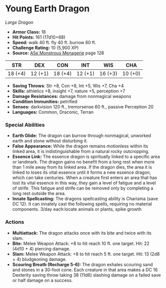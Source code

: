 # Young Earth Dragon

*Large* *Dragon*

- **Armor Class:** 18
- **Hit Points:** 161 (17d10+68)
- **Speed:** walk 40 ft. fly 40 ft. burrow 60 ft.
- **Challenge Rating:** 10 (5,900 XP)
- **Source:** [A5e Monstrous Menagerie](https://enpublishingrpg.com/products/level-up-monstrous-menagerie-a5e) page 128

| STR | DEX | CON | INT | WIS | CHA |
| --- | --- | --- | --- | --- | --- |
| 18 (+4) | 12 (+1) | 18 (+4) | 12 (+1) | 16 (+3) | 10 (+0) |

- **Saving Throws**: Str +8, Con +8, Int +5, Wis +7, Cha +4
- **Skills:** athletics +8, insight +7, nature +5, perception +7
- **Damage Resistances:** damage from nonmagical weapons
- **Condition Immunities:** petrified
- **Senses:** darkvision 120 ft., tremorsense 60 ft., passive Perception 20
- **Languages:** Common, Draconic, Terran
### Special Abilities
- **Earth Glide:** The dragon can burrow through nonmagical, unworked earth and stone without disturbing it.
- **False Appearance:** While the dragon remains motionless within its linked area, it is indistinguishable from a natural rocky outcropping.
- **Essence Link:** The essence dragon is spiritually linked to a specific area or landmark. The dragon gains no benefit from a long rest when more than 1 mile away from its linked area. If the dragon dies, the area it is linked to loses its vital essence until it forms a new essence dragon, which can take centuries. When a creature first enters an area that has lost its vital essence in this way, they gain a level of fatigue and a level of strife. This fatigue and strife can be removed only by completing a long rest outside the area.
- **Innate Spellcasting:** The dragons spellcasting ability is Charisma (save DC 12). It can innately cast the following spells, requiring no material components. 3/day each:locate animals or plants, spike growth
### Actions
- **Multiattack:** The dragon attacks once with its bite and twice with its slam.
- **Bite:** Melee Weapon Attack: +8 to hit  reach 10 ft.  one target. Hit: 22 (4d10 + 4) piercing damage.
- **Slam:** Melee Weapon Attack: +8 to hit  reach 5 ft.  one target. Hit: 13 (2d8 + 4) bludgeoning damage.
- **Scouring Breath (Recharge 5-6):** The dragon exhales scouring sand and stones in a 30-foot cone. Each creature in that area makes a DC 16 Dexterity saving throw  taking 38 (11d6) slashing damage on a failed save or half damage on a success.


